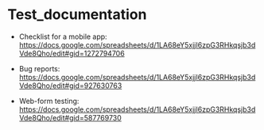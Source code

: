 # Test_documentation

- Checklist for a mobile app:
  https://docs.google.com/spreadsheets/d/1LA68eY5xjjI6zpG3RHkqsjb3dVde8Qho/edit#gid=1272794706

- Bug reports:
  https://docs.google.com/spreadsheets/d/1LA68eY5xjjI6zpG3RHkqsjb3dVde8Qho/edit#gid=927630763

- Web-form testing:
  https://docs.google.com/spreadsheets/d/1LA68eY5xjjI6zpG3RHkqsjb3dVde8Qho/edit#gid=587769730
